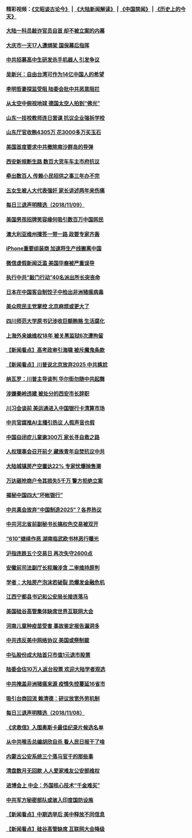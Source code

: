 #### 精彩视频：[《文昭谈古论今》](https://github.com/gfw-breaker/wenzhao/blob/master/README.md?t=11101532) | [《大陆新闻解读》](https://github.com/gfw-breaker/ntdtv-comedy/blob/master/README.md?t=11101532) | [《中国禁闻》](https://github.com/gfw-breaker/ntdtv-news/blob/master/README.md?t=11101532) | [《历史上的今天》](https://github.com/gfw-breaker/today-in-history/blob/master/README.md?t=11101532) 

#### [大陆一科员敲诈官员自首 却不被立案的内幕](../pages/nsc413/n10842833.md?t=11101532) 

#### [大庆市一天17人遭绑架 国保幕后指挥](../pages/nsc413/n10843282.md?t=11101532) 

#### [中共招募高中生研发杀手机器人 引发争议](../pages/nsc413/n10842419.md?t=11101532) 



#### [吴新兴：自由台湾可作为14亿中国人的希望](../pages/nsc413/n10843184.md?t=11101532) 

#### [李明哲妻探监受阻 陆委会批中共恶意阻拦](../pages/nsc413/n10843093.md?t=11101532) 

#### [从太空中俯视地球 德国太空人拍到“佛光”](../pages/nsc413/n10843101.md?t=11101532) 

#### [山东一技校教师连日罢课 抗议企业强拆学校](../pages/nsc413/n10842850.md?t=11101532) 

#### [山东厅官收贿4305万 花3000多万买玉石](../pages/nsc413/n10842965.md?t=11101532) 

#### [美国首度要求中共撤除南沙群岛的导弹](../pages/nsc413/n10842945.md?t=11101532) 

#### [西安新规断生路 数百大货车车主市府抗议](../pages/nsc413/n10839255.md?t=11101532) 

#### [牵出数百人 传赖小民招供之事三年办不完](../pages/nsc413/n10842693.md?t=11101532) 

#### [五女生被人大代表强奸 家长讲述两年来伤痛](../pages/nsc413/n10842542.md?t=11101532) 

#### [每日三退声明精选（2018/11/09）](../pages/nsc413/n10842752.md?t=11101532) 

#### [美国男孩招牌笑容缘何吸引数百万中国网民](../pages/nsc413/n10842613.md?t=11101532) 

#### [澳大利亚维州擅签一带一路 政要专家齐轰](../pages/nsc413/n10840127.md?t=11101532) 

#### [iPhone重要组装商 加速将生产线搬离中国](../pages/nsc413/n10842211.md?t=11101532) 

#### [微信虚假新闻泛滥 美国华裔被严重误导](../pages/nsc413/n10842520.md?t=11101532) 

#### [执行中共“敲门行动”40名派出所长突丧命](../pages/nsc413/n10842066.md?t=11101532) 

#### [日本在中国客自制饺子中检出非洲猪瘟病毒](../pages/nsc413/n10842434.md?t=11101532) 

#### [美众院民主党掌控 北京麻烦或更大了](../pages/nsc413/n10841908.md?t=11101532) 

#### [四川师范大学原书记涉收巨额贿赂 生活腐化](../pages/nsc413/n10841854.md?t=11101532) 

#### [上海外来媳维权18年 被关黑监狱6次遭拘留](../pages/nsc413/n10842097.md?t=11101532) 

#### [【新闻看点】高考政审引海啸 被斥魔鬼条款](../pages/nsc413/n10842049.md?t=11101532) 

#### [【新闻看点】川普说北京放弃2025 中共尴尬](../pages/nsc413/n10841915.md?t=11101532) 

#### [纳瓦罗：川普主导谈判 华尔街勿随中共起舞](../pages/nsc413/n10842139.md?t=11101532) 

#### [涉嫌秦岭违建 被处分的西安市长辞职](../pages/nsc413/n10841513.md?t=11101532) 

#### [川习会谈前 美运通进入中国银行卡清算市场](../pages/nsc413/n10842075.md?t=11101532) 

#### [中共官媒推AI主播引热议 人假声音也假](../pages/nsc413/n10842005.md?t=11101532) 

#### [中国自闭症儿童逾300万 家长寻自救之路](../pages/nsc413/n10841988.md?t=11101532) 

#### [人权理事会召开前夕 藏族青年自焚抗议中共](../pages/nsc413/n10841952.md?t=11101532) 

#### [大陆城镇房产空置达22% 专家忧爆抛售潮](../pages/nsc413/n10841743.md?t=11101532) 

#### [万达砸抢商户令其损失5千万 警方拒绝立案](../pages/nsc413/n10841382.md?t=11101532) 

#### [揭秘中国四大“坏帐银行”](../pages/nsc413/n10839857.md?t=11101532) 


#### [中共真会放弃“中国制造2025”？各界热议](../pages/nsc413/n10841356.md?t=11101532) 

#### [中共河北省前副秘书长搞权色交易被双开](../pages/nsc413/n10840364.md?t=11101532) 

#### [“610”继续作恶 湖南临武欧书林恶行曝光](../pages/nsc413/n10840999.md?t=11101532) 

#### [沪指连跌五个交易日 再次失守2600点](../pages/nsc413/n10840256.md?t=11101532) 

#### [安徽前司法副厅长程瀚涉贪 二审维持原判](../pages/nsc413/n10840532.md?t=11101532) 

#### [学者：大陆房产泡沫若破裂 恐爆发金融危机](../pages/nsc413/n10840924.md?t=11101532) 

#### [江西宁都县书记和公安局长接连落马](../pages/nsc413/n10840565.md?t=11101532) 

#### [美国硅谷高管集体缺席世界互联网大会](../pages/nsc413/n10839976.md?t=11101532) 

#### [河南儿童种疫苗受害 事故鉴定报告漏洞多](../pages/nsc413/n10840145.md?t=11101532) 

#### [中共违反美中网络协议 美国或祭制裁](../pages/nsc413/n10840238.md?t=11101532) 

#### [中弘股份成大陆首只市值1元退市股票](../pages/nsc413/n10840211.md?t=11101532) 


#### [陆委会估10万人返台投票 欢迎大陆学者观选](../pages/nsc413/n10840131.md?t=11101532) 

#### [中共掩盖非洲猪瘟来源 疫情失控蔓延16省市](../pages/nsc413/n10839937.md?t=11101532) 

#### [吸引台商回流 赖清德：研议放宽外劳机制](../pages/nsc413/n10840077.md?t=11101532) 

#### [每日三退声明精选（2018/11/08）](../pages/nsc413/n10840115.md?t=11101532) 

#### [《求救信》入围奥斯卡最佳纪录片候选名单](../pages/nsc413/n10839888.md?t=11101532) 

#### [从中共喉舌总编胡欣自杀 看人民日报干了啥](../pages/nsc413/n10839469.md?t=11101532) 

#### [内蒙古公安系统三个落马官干的那些事](../pages/nsc413/n10838542.md?t=11101532) 

#### [清盘数月无回款 人人爱家难友公安部维权](../pages/nsc413/n10839579.md?t=11101532) 

#### [进博会上 中企：外国核心技术“千金难买”](../pages/nsc413/n10839568.md?t=11101532) 

#### [中共军方秘密部队或骇入印度国防设施](../pages/nsc413/n10839561.md?t=11101532) 

#### [【新闻看点】中期选举后 美中释放不同信息](../pages/nsc413/n10839180.md?t=11101532) 

#### [【新闻看点】硅谷高管缺席 互联网大会降级](../pages/nsc413/n10839388.md?t=11101532) 

